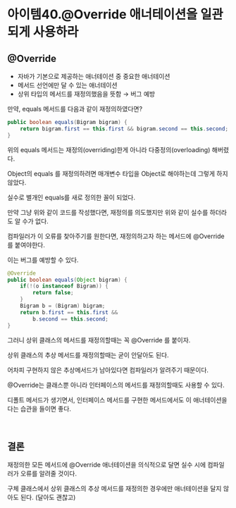 # 아이템40.@Override 애너테이션을 일관되게 사용하라

## **@Override**

- 자바가 기본으로 제공하는 애너테이션 중 중요한 애너테이션
- 메서드 선언에만 달 수 있는 애너테이션
- 상위 타입의 메서드를 재정의했음을 뜻함 → 버그 예방

만약, equals 메서드를 다음과 같이 재정의하였다면?

```java
public boolean equals(Bigram bigram) {
    return bigram.first == this.first && bigram.second == this.second;
}
```

위의 equals 메서드는 재정의(overriding)한게 아니라 다중정의(overloading) 해버렸다.

Object의 equals 를 재정의하려면 매개변수 타입을 Object로 해야하는데 그렇게 하지 않았다.

실수로 별개인 equals를 새로 정의한 꼴이 되었다.

만약 그냥 위와 같이 코드를 작성했다면, 재정의를 의도했지만 위와 같이 실수를 하더라도 알 수가 없다.

컴파일러가 이 오류를 찾아주기를 원한다면, 재정의하고자 하는 메서드에 @Override 를 붙여야한다. 

이는 버그를 예방할 수 있다. 

```java
@Override
public boolean equals(Object bigram) {
    if(!(o instanceof Bigram)) {
        return false;
    }
    Bigram b = (Bigram) bigram;
    return b.first == this.first &&
        b.second == this.second;
}
```

그러니 상위 클래스의 메서드를 재정의할때는 꼭 @Override 를 붙이자.

상위 클래스의 추상 메서드를 재정의할때는 굳이 안달아도 된다. 

어차피 구현하지 않은 추상메서드가 남아있다면 컴파일러가 알려주기 때문이다.

@Override는 클래스뿐 아니라 인터페이스의 메서드를 재정의할때도 사용할 수 있다.

디폴트 메서드가 생기면서, 인터페이스 메서드를 구현한 메서드에서도 이 애너테이션을 다는 습관을 들이면 좋다.

<br>

## **결론**

재정의한 모든 메서드에 @Override 애너테이션을 의식적으로 달면 실수 시에 컴파일러가 오류를 알려줄 것이다.

구체 클래스에서 상위 클래스의 추상 메서드를 재정의한 경우에만 애너테이션을 달지 않아도 된다. (달아도 괜찮고)
